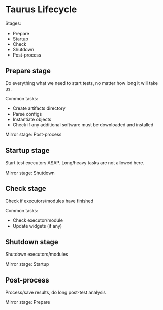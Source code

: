 # Taurus Lifecycle

Stages:
 - Prepare
 - Startup
 - Check
 - Shutdown
 - Post-process

## Prepare stage
Do everything what we need to start tests, no matter how long it will take us.

Common tasks:
 - Create artifacts directory
 - Parse configs
 - Instantiate objects
 - Check if any additional software must be downloaded and installed

Mirror stage: Post-process

## Startup stage
Start test executors ASAP. Long/heavy tasks are not allowed here.

Mirror stage: Shutdown

## Check stage
Check if executors/modules have finished

Common tasks:
 - Check executor/module 
 - Update widgets (if any)
 
## Shutdown stage
Shutdown executors/modules

Mirror stage: Startup

## Post-process
Process/save results, do long post-test analysis

Mirror stage: Prepare